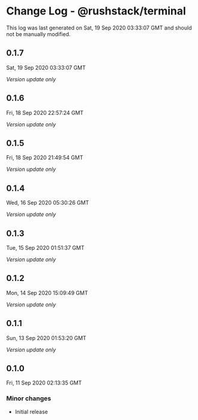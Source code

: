 # Change Log - @rushstack/terminal

This log was last generated on Sat, 19 Sep 2020 03:33:07 GMT and should not be manually modified.

## 0.1.7
Sat, 19 Sep 2020 03:33:07 GMT

*Version update only*

## 0.1.6
Fri, 18 Sep 2020 22:57:24 GMT

*Version update only*

## 0.1.5
Fri, 18 Sep 2020 21:49:54 GMT

*Version update only*

## 0.1.4
Wed, 16 Sep 2020 05:30:26 GMT

*Version update only*

## 0.1.3
Tue, 15 Sep 2020 01:51:37 GMT

*Version update only*

## 0.1.2
Mon, 14 Sep 2020 15:09:49 GMT

*Version update only*

## 0.1.1
Sun, 13 Sep 2020 01:53:20 GMT

*Version update only*

## 0.1.0
Fri, 11 Sep 2020 02:13:35 GMT

### Minor changes

- Initial release

